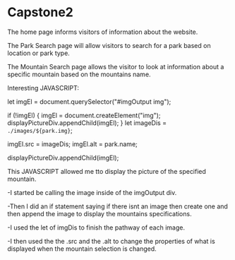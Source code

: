 # Capstone2

The home page informs visitors of information about the website.

The Park Search page will allow visitors to search for a park based on location or park type.

The Mountain Search page allows the visitor to look at information about a specific mountain based on the mountains name.

Interesting JAVASCRIPT:

let imgEl = document.querySelector("#imgOutput img");

if (!imgEl) {
imgEl = document.createElement("img");
displayPictureDiv.appendChild(imgEl);
}
let imageDis = `./images/${park.img}`;

imgEl.src = imageDis;
imgEl.alt = park.name;

displayPictureDiv.appendChild(imgEl);

This JAVASCRIPT allowed me tto display the picture of the specified mountain.

-I started be calling the image inside of the imgOutput div.

-Then I did an if statement saying if there isnt an image then create one and then append the image to display the mountains specifications.

-I used the let of imgDis to finish the pathway of each image.

-I then used the the .src and the .alt to change the properties of what is displayed when the mountain selection is changed.
